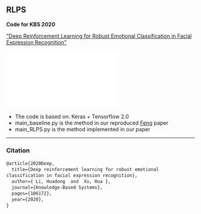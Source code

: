 ## RLPS

**Code for KBS 2020** 

["Deep Reinforcement Learning for Robust Emotional Classification in Facial Expression Recognition"](https://doi.org/10.1016/j.knosys.2020.106172)

![](./image/model.pdf)


- The code is based on: Keras + Tensorflow 2.0
- main_baseline.py is the method in our reproduced [Feng](https://arxiv.org/abs/1808.08013) paper
- main_RLPS.py is the method implemented in our paper

***

### Citation

```
@article{2020Deep,
  title={Deep reinforcement learning for robust emotional classification in facial expression recognition},
  author={ Li, Huadong  and  Xu, Hua },
  journal={Knowledge-Based Systems},
  pages={106172},
  year={2020},
}
```